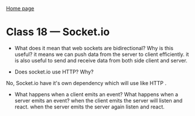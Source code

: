 [Home page](https://henok-6411.github.io/Reading-notes/)

# Class 18 — Socket.io

- What does it mean that web sockets are bidirectional? Why is this useful?
it means we can push data from the server to client efficiently. it is also useful to send and receive data from both side client and server. 


- Does socket.io use HTTP? Why?

No, Socket.io have it's own dependency which will use like HTTP . 

- What happens when a client emits an event? What happens when a server emits an event?
when the client emits the server will listen and react. when the server emits the server again listen and react.  

